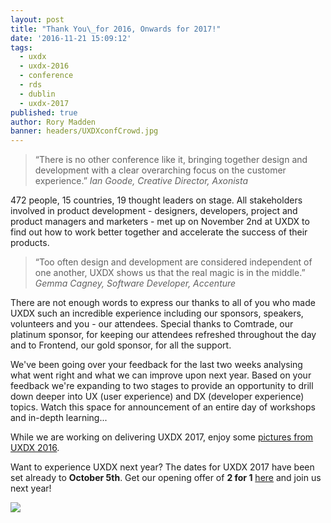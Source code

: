 ```yaml
---
layout: post
title: "Thank You\_for 2016, Onwards for 2017!"
date: '2016-11-21 15:09:12'
tags:
  - uxdx
  - uxdx-2016
  - conference
  - rds
  - dublin
  - uxdx-2017
published: true
author: Rory Madden
banner: headers/UXDXconfCrowd.jpg
---
```



>“There is no other conference like it, bringing together design and development with a clear overarching focus on the customer experience.”
*Ian Goode, Creative Director, Axonista*

472 people, 15 countries, 19 thought leaders on stage. All stakeholders involved in product development - designers, developers, project and product managers and marketers - met up on November 2nd at UXDX to find out how to work better together and accelerate the success of their products.

>“Too often design and development are considered independent of one another, UXDX shows us that the real magic is in the middle.”
*Gemma Cagney, Software Developer, Accenture*

There are not enough words to express our thanks to all of you who made UXDX such an incredible experience including our sponsors, speakers, volunteers and you - our attendees. Special thanks to Comtrade, our platinum sponsor, for keeping our attendees refreshed throughout the day and to Frontend, our gold sponsor, for all the support.

We've been going over your feedback for the last two weeks analysing what went right and what we can improve upon next year. Based on your feedback we're expanding to two stages to provide an opportunity to drill down deeper into UX (user experience) and DX (developer experience) topics. Watch this space for announcement of an entire day of workshops and in-depth learning... 

While we are working on delivering UXDX 2017, enjoy some [pictures from UXDX 2016](https://www.facebook.com/media/set/?set=a.224765851276875.1073741830.107055676381227&type=1&l=63eda5b344).

Want to experience UXDX next year? The dates for UXDX 2017 have been set already to **October 5th**. Get our opening offer of **2 for 1** [here](https://uxdxconf.com/#/tickets) and join us next year!

![](/content/images/2016/11/sponsors-2.PNG)
